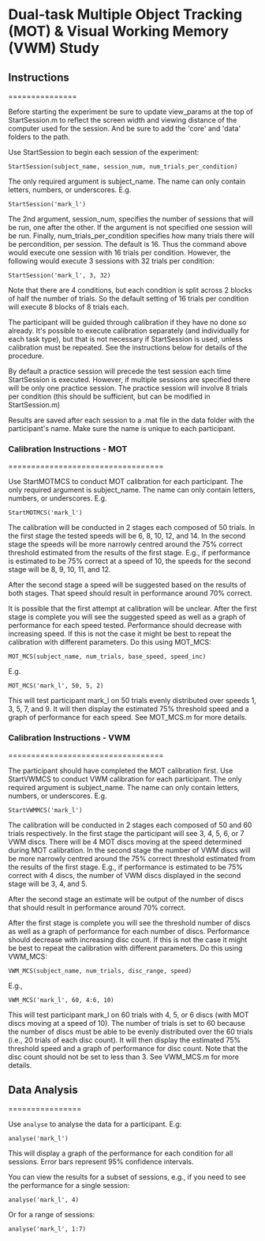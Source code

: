 # Dual-task Multiple Object Tracking (MOT) & Visual Working Memory (VWM) Study

## Instructions
===============

Before starting the experiment be sure to update view_params at the top of StartSession.m to reflect the screen width and viewing distance of the computer used for the session. And be sure to add the 'core' and 'data' folders to the path.

Use StartSession to begin each session of the experiment:

    StartSession(subject_name, session_num, num_trials_per_condition)

The only required argument is subject_name. The name can only contain letters, numbers, or underscores. E.g.

    StartSession('mark_l')

The 2nd argument, session_num, specifies the number of sessions that will be run, one after the other. If the argument is not specified one session will be run. Finally, num_trials_per_condition specifies how many trials there will be percondition, per session. The default is 16. Thus the command above would execute one session with 16 trials per condition. However, the following would execute 3 sessions with 32 trials per condition:

    StartSession('mark_l', 3, 32)

Note that there are 4 conditions, but each condition is split across 2 blocks of half the number of trials. So the default setting of 16 trials per condition will execute 8 blocks of 8 trials each.

The participant will be guided through calibration if they have no done so already. It's possible to execute calibration separately (and individually for each task type), but that is not necessary if StartSession is used, unless calibration must be repeated. See the instructions below for details of the procedure.

By default a practice session will precede the test session each time StartSession is executed. However, if multiple sessions are specified there will be only one practice session. The practice session will involve 8 trials per condition (this should be sufficient, but can be modified in StartSession.m)

Results are saved after each session to a .mat file in the data folder with the participant's name. Make sure the name is unique to each participant.

### Calibration Instructions - MOT
==================================

Use StartMOTMCS to conduct MOT calibration for each participant. The only required argument is subject_name. The name can only contain letters, numbers, or underscores. E.g.

    StartMOTMCS('mark_l')

The calibration will be conducted in 2 stages each composed of 50 trials. In the first stage the tested speeds will be 6, 8, 10, 12, and 14. In the second stage the speeds will be more narrowly centred around the 75% correct threshold estimated from the results of the first stage. E.g., if performance is estimated to be 75% correct at a speed of 10, the speeds for the second stage will be 8, 9, 10, 11, and 12. 

After the second stage a speed will be suggested based on the results of both stages. That speed should result in performance around 70% correct.

It is possible that the first attempt at calibration will be unclear. After the first stage is complete you will see the suggested speed as well as a graph of performance for each speed tested. Performance should decrease with increasing speed. If this is not the case it might be best to repeat the calibration with different parameters. Do this using MOT_MCS:

    MOT_MCS(subject_name, num_trials, base_speed, speed_inc)

E.g.

    MOT_MCS('mark_l', 50, 5, 2)

This will test participant mark_l on 50 trials evenly distributed over speeds 1, 3, 5, 7, and 9. It will then display the estimated 75% threshold speed and a graph of performance for each speed. See MOT_MCS.m for more details.

### Calibration Instructions - VWM
==================================

The participant should have completed the MOT calibration first. Use StartVWMCS to conduct VWM calibration for each participant. The only required argument is subject_name. The name can only contain letters, numbers, or underscores. E.g.

    StartVWMMCS('mark_l')

The calibration will be conducted in 2 stages each composed of 50 and 60 trials respectively. In the first stage the participant will see 3, 4, 5, 6, or 7 VWM discs. There will be 4 MOT discs moving at the speed determined during MOT calibration. In the second stage the number of VWM discs will be more narrowly centred around the 75% correct threshold estimated from the results of the first stage. E.g., if performance is estimated to be 75% correct with 4 discs, the number of VWM discs displayed in the second stage will be 3, 4, and 5. 

After the second stage an estimate will be output of the number of discs that should result in performance around 70% correct.

After the first stage is complete you will see the threshold number of discs as well as a graph of performance for each number of discs. Performance should decrease with increasing disc count. If this is not the case it might be best to repeat the calibration with different parameters. Do this using VWM_MCS:

    VWM_MCS(subject_name, num_trials, disc_range, speed)

E.g.,

    VWM_MCS('mark_l', 60, 4:6, 10)

This will test participant mark_l on 60 trials with 4, 5, or 6 discs (with MOT discs moving at a speed of 10). The number of trials is set to 60 because the number of discs must be able to be evenly distributed over the 60 trials (i.e., 20 trials of each disc count). It will then display the estimated 75% threshold speed and a graph of performance for disc count. Note that the disc count should not be set to less than 3. See VWM_MCS.m for more details.

## Data Analysis
================

Use `analyse` to analyse the data for a participant. E.g:

    analyse('mark_l')

This will display a graph of the performance for each condition for all sessions. Error bars represent 95% confidence intervals.

You can view the results for a subset of sessions, e.g., if you need to see the performance for a single session:

    analyse('mark_l', 4)

Or for a range of sessions:

    analyse('mark_l', 1:7)    